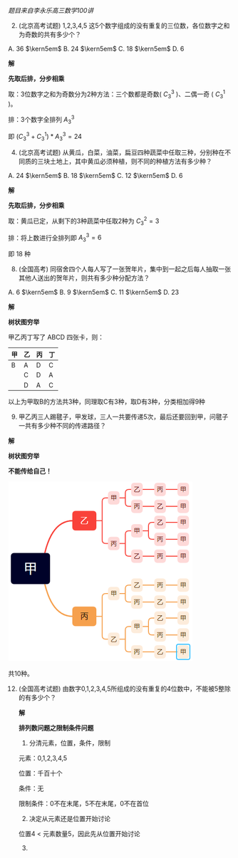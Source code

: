 *题目来自李永乐高三数学100讲*


2. (北京高考试题) 1,2,3,4,5 这5个数字组成的没有重复的三位数，各位数字之和为奇数的共有多少个？

A. 36 $\kern5em$ B. 24 $\kern5em$ C. 18 $\kern5em$ D. 6

**解** 

**先取后排，分步相乘**

取：3位数字之和为奇数分为2种方法：三个数都是奇数( $C_3^3$ )、二偶一奇 ( $C_3^1$ )。

排：3个数字全排列 $A_3^3$

即 $(C_3^3 + C_3^1)*A_3^3 = 24$

4. (北京高考试题) 从黄瓜，白菜，油菜，扁豆四种蔬菜中任取三种，分别种在不同质的三块土地上，其中黄瓜必须种植，则不同的种植方法有多少种？

A. 24 $\kern5em$ B. 18 $\kern5em$ C. 12 $\kern5em$ D. 6

**解**

**先取后排，分步相乘**

取：黄瓜已定，从剩下的3种蔬菜中任取2种为 $C_3^2 = 3$

排：将上数进行全排列即 $A_3^3 = 6$

即 18 种

8. (全国高考) 同宿舍四个人每人写了一张贺年片，集中到一起之后每人抽取一张其他人送出的贺年片，则共有多少种分配方法？

A. 6 $\kern5em$ B. 9 $\kern5em$ C. 11 $\kern5em$ D. 23

**解**

**树状图穷举**

甲乙丙丁写了 ABCD 四张卡，则：

|甲|乙|丙|丁|
|--|--|--|--|
|B|A|D|C|
| |C|D|A|
| |D|A|C|

以上为甲取B的方法共3种，同理取C有3种，取D有3种，分类相加得9种

9. 甲乙丙三人踢毽子，甲发球，三人一共要传递5次，最后还要回到甲，问毽子一共有多少种不同的传递路径？

**解**

**树状图穷举**

**不能传给自己！**

![img](./img/img224-8.png)

共10种。

12. (全国高考试题) 由数字0,1,2,3,4,5所组成的没有重复的4位数中，不能被5整除的有多少个？

    **解**

    **排列数问题之限制条件问题**

    1. 分清元素，位置，条件，限制

    元素：0,1,2,3,4,5

    位置：千百十个

    条件：无

    限制条件：0不在末尾，5不在末尾，0不在首位

    2. 决定从元素还是位置开始讨论

    位置4 < 元素数量5，因此先从位置开始讨论

    3. 
